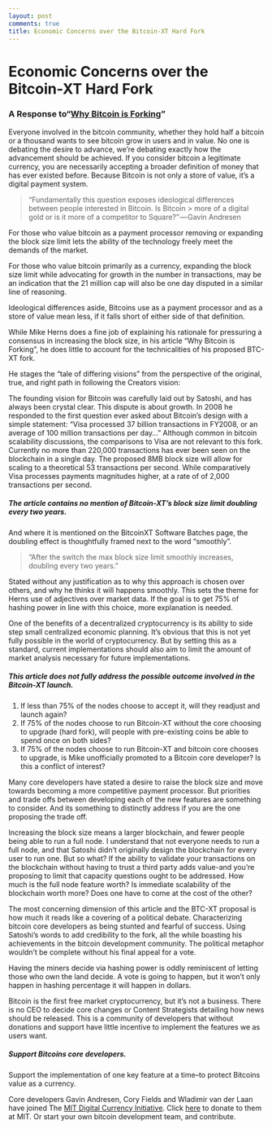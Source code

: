 ```yaml
---
layout: post
comments: true
title: Economic Concerns over the Bitcoin-XT Hard Fork
---
```

# Economic Concerns over the Bitcoin-XT Hard Fork
### A Response to“[Why Bitcoin is Forking]()”

Everyone involved in the bitcoin community, whether they hold half a bitcoin or a thousand wants to see bitcoin grow in users and in value. No one is debating the desire to advance, we’re debating exactly how the advancement should be achieved. If you consider bitcoin a legitimate currency, you are necessarily accepting a broader definition of money that has ever existed before. Because Bitcoin is not only a store of value, it’s a digital payment system.

> “Fundamentally this question exposes ideological differences between people interested in Bitcoin. Is Bitcoin > more of a digital gold or is it more of a competitor to Square?” — Gavin Andresen

For those who value bitcoin as a payment processor
removing or expanding the block size limit lets the ability of the technology freely meet the demands of the market.

For those who value bitcoin primarily as a currency,
expanding the block size limit while advocating for growth in the number in transactions, may be an indication that the 21 million cap will also be one day disputed in a similar line of reasoning.

Ideological differences aside, Bitcoins use as a payment processor and as a store of value mean less, if it falls short of either side of that definition.

While Mike Herns does a fine job of explaining his rationale for pressuring a consensus in increasing the block size, in his article “Why Bitcoin is Forking”, he does little to account for the technicalities of his proposed BTC-XT fork.

He stages the “tale of differing visions” from the perspective of the original, true, and right path in following the Creators vision:

The founding vision for Bitcoin was carefully laid out by Satoshi, and has always been crystal clear. This dispute is about growth. In 2008 he responded to the first question ever asked about Bitcoin’s design with a simple statement:
“Visa processed 37 billion transactions in FY2008, or an average of 100 million transactions per day…”
Although common in bitcoin scalability discussions, the comparisons to Visa are not relevant to this fork. Currently no more than 220,000 transactions has ever been seen on the blockchain in a single day. The proposed 8MB block size will allow for scaling to a theoretical 53 transactions per second. While comparatively Visa processes payments magnitudes higher, at a rate of of 2,000 transactions per second.

##### The article contains no mention of Bitcoin-XT’s block size limit doubling every two years.

And where it is mentioned on the BitcoinXT Software Batches page, the doubling effect is thoughtfully framed next to the word “smoothly”.

> “After the switch the max block size limit smoothly increases, doubling every two years.”

Stated without any justification as to why this approach is chosen over others, and why he thinks it will happens smoothly. This sets the theme for Herns use of adjectives over market data. If the goal is to get 75% of hashing power in line with this choice, more explanation is needed.

One of the benefits of a decentralized cryptocurrency is its ability to side step small centralized economic planning. It’s obvious that this is not yet fully possible in the world of cryptocurrency. But by setting this as a standard, current implementations should also aim to limit the amount of market analysis necessary for future implementations.

##### This article does not fully address the possible outcome involved in the Bitcoin-XT launch.

1. If less than 75% of the nodes choose to accept it, will they readjust and launch again?
2. If 75% of the nodes choose to run Bitcoin-XT without the core choosing to upgrade (hard fork), will people with pre-existing coins be able to spend once on both sides?
3. If 75% of the nodes choose to run Bitcoin-XT and bitcoin core chooses to upgrade, is Mike unofficially promoted to a Bitcoin core developer? Is this a conflict of interest?

Many core developers have stated a desire to raise the block size and move towards becoming a more competitive payment processor. But priorities and trade offs between developing each of the new features are something to consider. And its something to distinctly address if you are the one proposing the trade off.

Increasing the block size means a larger blockchain, and fewer people being able to run a full node. I understand that not everyone needs to run a full node, and that Satoshi didn’t originally design the blockchain for every user to run one. But so what? If the ability to validate your transactions on the blockchain without having to trust a third party adds value-and you’re proposing to limit that capacity questions ought to be addressed. How much is the full node feature worth? Is immediate scalability of the blockchain worth more? Does one have to come at the cost of the other?

The most concerning dimension of this article and the BTC-XT proposal is how much it reads like a covering of a political debate. Characterizing bitcoin core developers as being stunted and fearful of success. Using Satoshi’s words to add credibility to the fork, all the while boasting his achievements in the bitcoin development community. The political metaphor wouldn’t be complete without his final appeal for a vote.

Having the miners decide via hashing power is oddly reminiscent of letting those who own the land decide. A vote is going to happen, but it won’t only happen in hashing percentage it will happen in dollars.

Bitcoin is the first free market cryptocurrency, but it’s not a business. There is no CEO to decide core changes or Content Strategists detailing how news should be released. This is a community of developers that without donations and support have little incentive to implement the features we as users want.

##### Support Bitcoins core developers.
Support the implementation of one key feature at a time–to protect Bitcoins value as a currency.

Core developers Gavin Andresen, Cory Fields and Wladimir van der Laan have joined The [MIT Digital Currency Initiative](http://www.coindesk.com/bitcoin-core-developers-join-mit-digital-currency-initiative/). Click [here](https://giving.mit.edu/givenow/update-gift.dyn) to donate to them at MIT. Or start your own bitcoin development team, and contribute.
